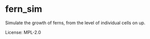 # fern_sim

Simulate the growth of ferns, from the level of individual cells on up.

License: MPL-2.0
